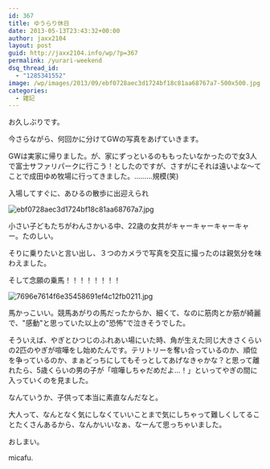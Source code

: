 ```yaml
---
id: 367
title: ゆうらり休日
date: 2013-05-13T23:43:32+00:00
author: jaxx2104
layout: post
guid: http://jaxx2104.info/wp/?p=367
permalink: /yurari-weekend
dsq_thread_id:
  - "1285341552"
image: /wp/images/2013/09/ebf0728aec3d1724bf18c81aa68767a7-500x500.jpg
categories:
  - 雑記
---
```

お久しぶりです。
  
今さらながら、何回かに分けてGWの写真をあげていきます。

GWは実家に帰りました。が、家にずっといるのももったいなかったので女3人で富士サファリパークに行こう！としたのですが、さすがにそれは遠いよな〜てことで成田ゆめ牧場に行ってきました。………規模(笑)

入場してすぐに、あひるの散歩に出迎えられ

<img src="/images/2013/05/ebf0728aec3d1724bf18c81aa68767a7-500x500.jpg" alt="ebf0728aec3d1724bf18c81aa68767a7.jpg" class="img-rounded alignnone size-large wp-image-364" srcset="/images/2013/05/ebf0728aec3d1724bf18c81aa68767a7-500x500.jpg 500w, /images/2013/05/ebf0728aec3d1724bf18c81aa68767a7-150x150.jpg 150w, /images/2013/05/ebf0728aec3d1724bf18c81aa68767a7-300x300.jpg 300w, /images/2013/05/ebf0728aec3d1724bf18c81aa68767a7.jpg 600w" sizes="(max-width: 500px) 100vw, 500px" />

小さい子どもたちがわんさかいる中、22歳の女共がキャーキャーキャーキャー。たのしい。
  
そりに乗りたいと言い出し、３つのカメラで写真を交互に撮ったのは親気分を味わえました。

そして念願の乗馬！！！！！！！！

<img src="/images/2013/05/7696e7614f6e35458691ef4c12fb0211-500x500.jpg" alt="7696e7614f6e35458691ef4c12fb0211.jpg" class="img-rounded alignnone size-large wp-image-366" srcset="/images/2013/05/7696e7614f6e35458691ef4c12fb0211-500x500.jpg 500w, /images/2013/05/7696e7614f6e35458691ef4c12fb0211-150x150.jpg 150w, /images/2013/05/7696e7614f6e35458691ef4c12fb0211-300x300.jpg 300w, /images/2013/05/7696e7614f6e35458691ef4c12fb0211.jpg 600w" sizes="(max-width: 500px) 100vw, 500px" />

馬かっこいい。競馬あがりの馬だったからか、細くて、なのに筋肉とか筋が綺麗で、"感動"と思っていた以上の"恐怖"で泣きそうでした。

そういえば、やぎとひつじのふれあい場にいた時、角が生えた同じ大きさくらいの2匹のやぎが喧嘩をし始めたんです。テリトリーを奪い合っているのか、順位を争っているのか、まぁどっちにしてもそっとしてあげなきゃかな？と思って離れたら、5歳くらいの男の子が「喧嘩しちゃだめだよ…！」といってやぎの間に入っていくのを見ました。
  
なんていうか、子供って本当に素直なんだなと。
  
大人って、なんとなく気にしなくていいことまで気にしちゃって難しくしてることたくさんあるから、なんかいいなぁ、なーんて思っちゃいました。

おしまい。

micafu.